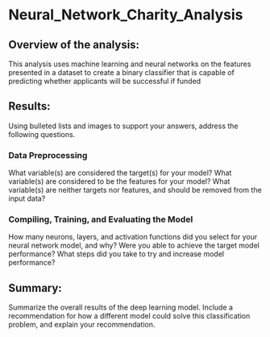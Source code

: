 # Neural_Network_Charity_Analysis

## Overview of the analysis: 
This analysis uses machine learning and neural networks on the features presented in a dataset to create a binary classifier that is capable of predicting whether applicants will be successful if funded

## Results: 
Using bulleted lists and images to support your answers, address the following questions.

### Data Preprocessing
What variable(s) are considered the target(s) for your model?
What variable(s) are considered to be the features for your model?
What variable(s) are neither targets nor features, and should be removed from the input data?
### Compiling, Training, and Evaluating the Model
How many neurons, layers, and activation functions did you select for your neural network model, and why?
Were you able to achieve the target model performance?
What steps did you take to try and increase model performance?

## Summary: 
Summarize the overall results of the deep learning model. Include a recommendation for how a different model could solve this classification problem, and explain your recommendation.
